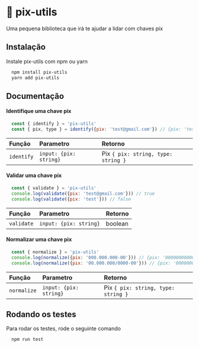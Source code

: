 
# 💸 pix-utils

Uma pequena biblioteca que irá te ajudar a lidar com chaves pix




## Instalação

Instale pix-utils com npm ou yarn

```bash
  npm install pix-utils
  yarn add pix-utils
```
    
## Documentação

#### Identifique uma chave pix

```js
  const { identify } = 'pix-utils'
  const { pix, type } = identify({pix: 'test@gmail.com'}) // {pix: 'test@gmail.com', type: 'email'}
```

| Função   | Parametro       | Retorno                           |
| :---------- | :--------- | :---------------------------------- |
| `identify` | `input: {pix: string}` | Pix `{ pix: string, type: string }` |

#### Validar uma chave pix

```js
  const { validate } = 'pix-utils'
  console.log(validate({pix: 'test@gmail.com'})) // true
  console.log(validate({pix: 'test'})) // false
  ```

| Função   | Parametro       | Retorno                           |
| :---------- | :--------- | :---------------------------------- |
| `validate` | `input: {pix: string}` | boolean |

#### Normalizar uma chave pix

```js
  const { normalize } = 'pix-utils'
  console.log(normalize({pix: '000.000.000-00'})) // {pix: '00000000000', type: 'cpf'}
  console.log(normalize({pix: '00.000.000/0000-00'})) // {pix: '00000000000000', type: 'cnpj'}
  ```

| Função   | Parametro       | Retorno                           |
| :---------- | :--------- | :---------------------------------- |
| `normalize` | `input: {pix: string}` | Pix `{ pix: string, type: string }` |



## Rodando os testes

Para rodar os testes, rode o seguinte comando

```bash
  npm run test
```

